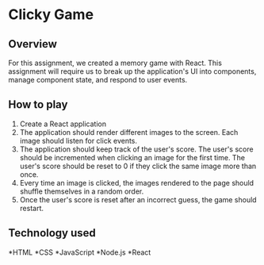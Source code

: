 # Clicky Game

## Overview

For this assignment, we created a memory game with React.  This assignment will require us to break up the application's UI into components, manage component state, and respond to user events.

## How to play 
 1. Create a React application 
 2. The application should render different images to the screen. Each image should listen for click events.
 3. The application should keep track of the user's score. The user's score should be incremented when clicking an image for the first time. The user's score should be reset to 0 if they click the same image more than once.
 4. Every time an image is clicked, the images rendered to the page should shuffle themselves in a random order.
 5. Once the user's score is reset after an incorrect guess, the game should restart.

## Technology used
*HTML
*CSS
*JavaScript
*Node.js
*React
